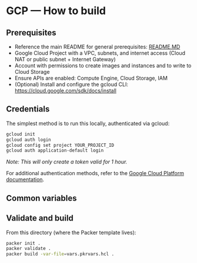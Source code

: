 # GCP — How to build

## Prerequisites
- Reference the main README for general prerequisites: [README.MD](../README.MD)  
- Google Cloud Project with a VPC, subnets, and internet access (Cloud NAT or public subnet + Internet Gateway)
- Account with permissions to create images and instances and to write to Cloud Storage 
- Ensure APIs are enabled: Compute Engine, Cloud Storage, IAM
- (Optional) Install and configure the gcloud CLI: https://cloud.google.com/sdk/docs/install


## Credentials
The simplest method is to run this locally, authenticated via gcloud:

```bash
gcloud init
gcloud auth login
gcloud config set project YOUR_PROJECT_ID
gcloud auth application-default login
```

_Note: This will only create a token valid for 1 hour._

For additional authentication methods, refer to the [Google Cloud Platform documentation](https://developer.hashicorp.com/packer/integrations/hashicorp/googlecompute#authentication). 

## Common variables



## Validate and build
From this directory (where the Packer template lives):

```bash
packer init .
packer validate .
packer build -var-file=vars.pkrvars.hcl . 
```
